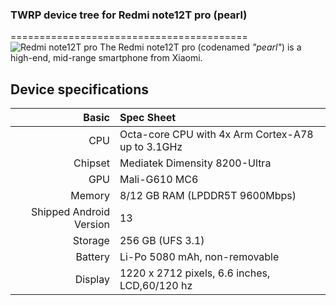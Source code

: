 ### TWRP device tree for Redmi note12T pro (pearl)

=========================================
![Redmi note12T pro](https://img2.imgtp.com/2024/03/07/7gLhcWh3.jpg)
The Redmi note12T pro (codenamed _"pearl"_) is a high-end, mid-range smartphone from Xiaomi.

## Device specifications

Basic   | Spec Sheet
-------:|:-------------------------
CPU     | Octa-core CPU with 4x Arm Cortex-A78 up to 3.1GHz
Chipset | Mediatek Dimensity 8200-Ultra
GPU     | Mali-G610 MC6
Memory  | 8/12 GB RAM (LPDDR5T 9600Mbps)
Shipped Android Version | 13
Storage | 256 GB (UFS 3.1)
Battery | Li-Po 5080 mAh, non-removable
Display | 1220 x 2712 pixels, 6.6 inches, LCD,60/120 hz
